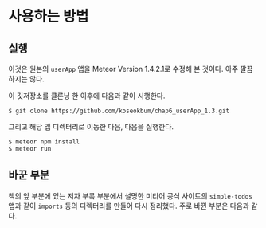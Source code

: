 # 사용하는 방법

## 실행 

이것은 원본의 `userApp` 앱을 Meteor Version 1.4.2.1로 수정해 본 것이다. 아주 깔끔하지는 않다.


이 깃저장소를 클론닝 한 이후에 다음과 같이 시행한다.


    $ git clone https://github.com/koseokbum/chap6_userApp_1.3.git



그리고 해당 앱 디렉터리로 이동한 다음, 다음을 실행한다.


    $ meteor npm install
    $ meteor run

## 바꾼 부분

책의 앞 부분에 있는 저자 부록 부분에서 설명한 미티어 공식 사이트의 `simple-todos` 앱과 같이 `imports` 등의 디렉터리를 만들어 다시 정리했다. 주로 바뀐 부분은 다음과 같다. 

